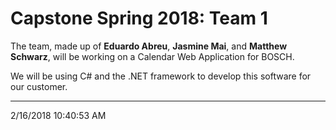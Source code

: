 # Capstone Spring 2018: Team 1

The team, made up of **Eduardo Abreu**, **Jasmine Mai**, and **Matthew Schwarz**, will be working on a Calendar Web Application for BOSCH.

We will be using C# and the .NET framework to develop this software for our customer. 

----------

2/16/2018 10:40:53 AM 